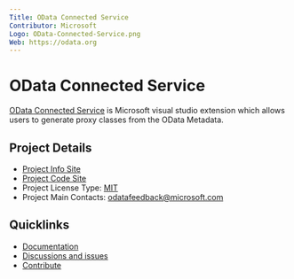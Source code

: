 ```yaml
---
Title: OData Connected Service
Contributor: Microsoft
Logo: OData-Connected-Service.png
Web: https://odata.org
---
```


# OData Connected Service

[OData Connected Service](https://odata.org/) is Microsoft visual studio extension which allows users to generate proxy classes from the OData Metadata.

## Project Details

* [Project Info Site](https://odata.org)
* [Project Code Site](https://github.com/OData/ODataConnectedService)
* Project License Type: [MIT](https://github.com/OData/ODataConnectedService/blob/master/License.txt)
* Project Main Contacts: [odatafeedback@microsoft.com](https://github.com/OData/)

## Quicklinks

* [Documentation](https://docs.microsoft.com/en-us/odata/)
* [Discussions and issues](https://github.com/OData/ODataConnectedService/issues)
* [Contribute](https://github.com/OData/ODataConnectedService/blob/master/CONTRIBUTING.MD)
